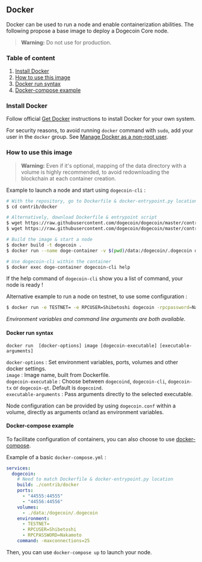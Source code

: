 ## Docker

Docker can be used to run a node and enable containerization abilities.
The following propose a base image to deploy a Dogecoin Core node.

> **Warning:** Do not use for production.

### Table of content

1. [Install Docker](#install-docker)
2. [How to use this image](#how-to-use-this-image)
3. [Docker run syntax](#docker-run-syntax)
4. [Docker-compose example](#docker-compose-example)

### Install Docker

Follow official [Get Docker](https://docs.docker.com/get-docker/) instructions to install Docker for your own system.

For security reasons, to avoid running `docker` command with `sudo`, add your user in the `docker` group. See [Manage Docker as a non-root user](https://docs.docker.com/engine/install/linux-postinstall/).

### How to use this image

> **Warning:** Even if it's optional, mapping of the data directory with a volume is highly recommended, to avoid redownloading the blockchain at each container creation.

Example to launch a node and start using `dogecoin-cli` :
```bash
# With the repository, go to Dockerfile & docker-entrypoint.py location
$ cd contrib/docker

# Alternatively, download Dockerfile & entrypoint script
$ wget https://raw.githubusercontent.com/dogecoin/dogecoin/master/contrib/docker/docker-entrypoint.py
$ wget https://raw.githubusercontent.com/dogecoin/dogecoin/master/contrib/docker/Dockerfile

# Build the image & start a node
$ docker build -t dogecoin .
$ docker run --name doge-container -v $(pwd)/data:/dogecoin/.dogecoin dogecoin

# Use dogecoin-cli within the container
$ docker exec doge-container dogecoin-cli help
```
If the help command of `dogecoin-cli` show you a list of command, your node is ready !

Alternative example to run a node on testnet, to use some configuration :
```bash
$ docker run -e TESTNET= -e RPCUSER=Shibetoshi dogecoin -rpcpassword=Nakamoto
```
*Environment variables and command line arguments are both available.*

#### Docker run syntax

```
docker run  [docker-options] image [dogecoin-executable] [executable-arguments]
```
`docker-options` : Set environment variables, ports, volumes and other docker settings.  
`image` : Image name, built from Dockerfile.  
`dogecoin-executable` : Choose between `dogecoind`, `dogecoin-cli`, `dogecoin-tx` or `dogecoin-qt`. Default is `dogecoind`.  
`executable-arguments` : Pass arguments directly to the selected executable.

Node configuration can be provided by using `dogecoin.conf` within a volume, directly as arguments or/and as environment variables.

#### Docker-compose example

To facilitate configuration of containers, you can also choose to use [docker-compose](https://docs.docker.com/compose/install/).

Example of a basic `docker-compose.yml` :
```yaml
services:
  dogecoin:
    # Need to match Dockerfile & docker-entrypoint.py location
    build: ./contrib/docker
    ports:
      - "44555:44555"
      - "44556:44556"
    volumes:
      - ./data:/dogecoin/.dogecoin
    environment:
      - TESTNET=
      - RPCUSER=Shibetoshi
      - RPCPASSWORD=Nakamoto
    command: -maxconnections=25
```

Then, you can use `docker-compose up` to launch your node.
